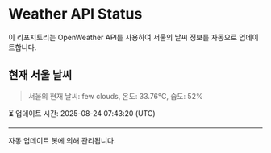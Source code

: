 
# Weather API Status

이 리포지토리는 OpenWeather API를 사용하여 서울의 날씨 정보를 자동으로 업데이트합니다.

## 현재 서울 날씨
> 서울의 현재 날씨: few clouds, 온도: 33.76°C, 습도: 52%

⏳ 업데이트 시간: 2025-08-24 07:43:20 (UTC)

---
자동 업데이트 봇에 의해 관리됩니다.
